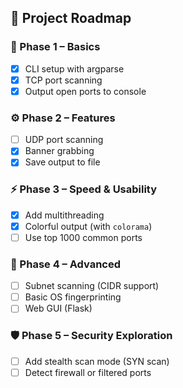 ## 🚀 Project Roadmap

### 🧱 Phase 1 – Basics
- [x] CLI setup with argparse
- [x] TCP port scanning
- [x] Output open ports to console

### ⚙️ Phase 2 – Features
- [ ] UDP port scanning
- [x] Banner grabbing
- [x] Save output to file

### ⚡ Phase 3 – Speed & Usability
- [x] Add multithreading
- [x] Colorful output (with `colorama`)
- [ ] Use top 1000 common ports

### 🔬 Phase 4 – Advanced
- [ ] Subnet scanning (CIDR support)
- [ ] Basic OS fingerprinting
- [ ] Web GUI (Flask)

### 🛡️ Phase 5 – Security Exploration
- [ ] Add stealth scan mode (SYN scan)
- [ ] Detect firewall or filtered ports
